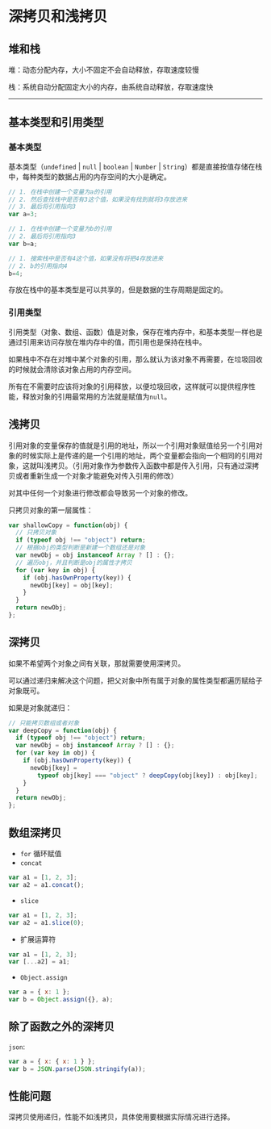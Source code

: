 # 深拷贝和浅拷贝

## 堆和栈

堆：动态分配内存，大小不固定不会自动释放，存取速度较慢

栈：系统自动分配固定大小的内存，由系统自动释放，存取速度快

---

## 基本类型和引用类型

### 基本类型

基本类型（`undefined` | `null` | `boolean` | `Number` | `String`）都是直接按值存储在栈中，每种类型的数据占用的内存空间的大小是确定。

```JavaScript
// 1. 在栈中创建一个变量为a的引用
// 2. 然后查找栈中是否有3这个值，如果没有找到就将3存放进来
// 3. 最后将引用指向3
var a=3;

// 1. 在栈中创建一个变量为b的引用
// 2. 最后将引用指向3
var b=a;

// 1. 搜索栈中是否有4这个值，如果没有将把4存放进来
// 2. b的引用指向4
b=4;
```

存放在栈中的基本类型是可以共享的，但是数据的生存周期是固定的。

### 引用类型

引用类型（对象、数组、函数）值是对象，保存在堆内存中，和基本类型一样也是通过引用来访问存放在堆内存中的值，而引用也是保持在栈中。

如果栈中不存在对堆中某个对象的引用，那么就认为该对象不再需要，在垃圾回收的时候就会清除该对象占用的内存空间。

所有在不需要时应该将对象的引用释放，以便垃圾回收，这样就可以提供程序性能，释放对象的引用最常用的方法就是赋值为`null`。

## 浅拷贝

引用对象的变量保存的值就是引用的地址，所以一个引用对象赋值给另一个引用对象的时候实际上是传递的是一个引用的地址，两个变量都会指向一个相同的引用对象，这就叫浅拷贝。（引用对象作为参数传入函数中都是传入引用，只有通过深拷贝或者重新生成一个对象才能避免对传入引用的修改）

对其中任何一个对象进行修改都会导致另一个对象的修改。

只拷贝对象的第一层属性：

```js
var shallowCopy = function(obj) {
  // 只拷贝对象
  if (typeof obj !== "object") return;
  // 根据obj的类型判断是新建一个数组还是对象
  var newObj = obj instanceof Array ? [] : {};
  // 遍历obj，并且判断是obj的属性才拷贝
  for (var key in obj) {
    if (obj.hasOwnProperty(key)) {
      newObj[key] = obj[key];
    }
  }
  return newObj;
};
```

## 深拷贝

如果不希望两个对象之间有关联，那就需要使用深拷贝。

可以通过递归来解决这个问题，把父对象中所有属于对象的属性类型都遍历赋给子对象既可。

如果是对象就递归：

```js
// 只能拷贝数组或者对象
var deepCopy = function(obj) {
  if (typeof obj !== "object") return;
  var newObj = obj instanceof Array ? [] : {};
  for (var key in obj) {
    if (obj.hasOwnProperty(key)) {
      newObj[key] =
        typeof obj[key] === "object" ? deepCopy(obj[key]) : obj[key];
    }
  }
  return newObj;
};
```

## 数组深拷贝

- `for` 循环赋值
- `concat`

```js
var a1 = [1, 2, 3];
var a2 = a1.concat();
```

- `slice`

```js
var a1 = [1, 2, 3];
var a2 = a1.slice(0);
```

- 扩展运算符

```js
var a1 = [1, 2, 3];
var [...a2] = a1;
```

- `Object.assign`

```js
var a = { x: 1 };
var b = Object.assign({}, a);
```

## 除了函数之外的深拷贝

`json`:

```js
var a = { x: { x: 1 } };
var b = JSON.parse(JSON.stringify(a));
```

## 性能问题

深拷贝使用递归，性能不如浅拷贝，具体使用要根据实际情况进行选择。
